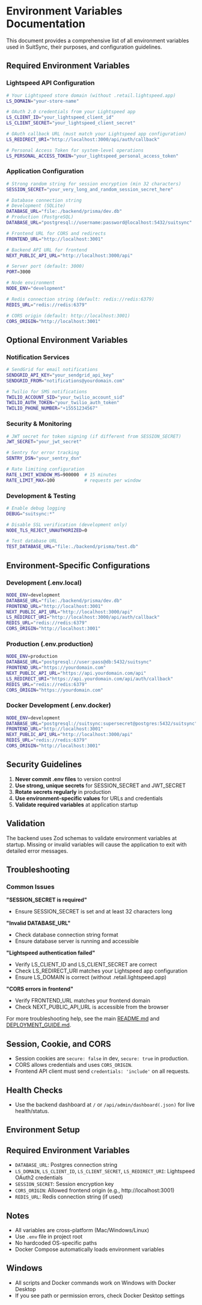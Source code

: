# Environment Variables Documentation

This document provides a comprehensive list of all environment variables used in SuitSync, their purposes, and configuration guidelines.

## Required Environment Variables

### Lightspeed API Configuration
```bash
# Your Lightspeed store domain (without .retail.lightspeed.app)
LS_DOMAIN="your-store-name"

# OAuth 2.0 credentials from your Lightspeed app
LS_CLIENT_ID="your_lightspeed_client_id"
LS_CLIENT_SECRET="your_lightspeed_client_secret"

# OAuth callback URL (must match your Lightspeed app configuration)
LS_REDIRECT_URI="http://localhost:3000/api/auth/callback"

# Personal Access Token for system-level operations
LS_PERSONAL_ACCESS_TOKEN="your_lightspeed_personal_access_token"
```

### Application Configuration
```bash
# Strong random string for session encryption (min 32 characters)
SESSION_SECRET="your_very_long_and_random_session_secret_here"

# Database connection string
# Development (SQLite)
DATABASE_URL="file:./backend/prisma/dev.db"
# Production (PostgreSQL)
DATABASE_URL="postgresql://username:password@localhost:5432/suitsync"

# Frontend URL for CORS and redirects
FRONTEND_URL="http://localhost:3001"

# Backend API URL for frontend
NEXT_PUBLIC_API_URL="http://localhost:3000/api"

# Server port (default: 3000)
PORT=3000

# Node environment
NODE_ENV="development"

# Redis connection string (default: redis://redis:6379)
REDIS_URL="redis://redis:6379"

# CORS origin (default: http://localhost:3001)
CORS_ORIGIN="http://localhost:3001"
```

## Optional Environment Variables

### Notification Services
```bash
# SendGrid for email notifications
SENDGRID_API_KEY="your_sendgrid_api_key"
SENDGRID_FROM="notifications@yourdomain.com"

# Twilio for SMS notifications
TWILIO_ACCOUNT_SID="your_twilio_account_sid"
TWILIO_AUTH_TOKEN="your_twilio_auth_token"
TWILIO_PHONE_NUMBER="+15551234567"
```

### Security & Monitoring
```bash
# JWT secret for token signing (if different from SESSION_SECRET)
JWT_SECRET="your_jwt_secret"

# Sentry for error tracking
SENTRY_DSN="your_sentry_dsn"

# Rate limiting configuration
RATE_LIMIT_WINDOW_MS=900000  # 15 minutes
RATE_LIMIT_MAX=100           # requests per window
```

### Development & Testing
```bash
# Enable debug logging
DEBUG="suitsync:*"

# Disable SSL verification (development only)
NODE_TLS_REJECT_UNAUTHORIZED=0

# Test database URL
TEST_DATABASE_URL="file:./backend/prisma/test.db"
```

## Environment-Specific Configurations

### Development (.env.local)
```bash
NODE_ENV=development
DATABASE_URL="file:./backend/prisma/dev.db"
FRONTEND_URL="http://localhost:3001"
NEXT_PUBLIC_API_URL="http://localhost:3000/api"
LS_REDIRECT_URI="http://localhost:3000/api/auth/callback"
REDIS_URL="redis://redis:6379"
CORS_ORIGIN="http://localhost:3001"
```

### Production (.env.production)
```bash
NODE_ENV=production
DATABASE_URL="postgresql://user:pass@db:5432/suitsync"
FRONTEND_URL="https://yourdomain.com"
NEXT_PUBLIC_API_URL="https://api.yourdomain.com/api"
LS_REDIRECT_URI="https://api.yourdomain.com/api/auth/callback"
REDIS_URL="redis://redis:6379"
CORS_ORIGIN="https://yourdomain.com"
```

### Docker Development (.env.docker)
```bash
NODE_ENV=development
DATABASE_URL="postgresql://suitsync:supersecret@postgres:5432/suitsync"
FRONTEND_URL="http://localhost:3001"
NEXT_PUBLIC_API_URL="http://localhost:3000/api"
REDIS_URL="redis://redis:6379"
CORS_ORIGIN="http://localhost:3001"
```

## Security Guidelines

1. **Never commit .env files** to version control
2. **Use strong, unique secrets** for SESSION_SECRET and JWT_SECRET
3. **Rotate secrets regularly** in production
4. **Use environment-specific values** for URLs and credentials
5. **Validate required variables** at application startup

## Validation

The backend uses Zod schemas to validate environment variables at startup. Missing or invalid variables will cause the application to exit with detailed error messages.

## Troubleshooting

### Common Issues

**"SESSION_SECRET is required"**
- Ensure SESSION_SECRET is set and at least 32 characters long

**"Invalid DATABASE_URL"**
- Check database connection string format
- Ensure database server is running and accessible

**"Lightspeed authentication failed"**
- Verify LS_CLIENT_ID and LS_CLIENT_SECRET are correct
- Check LS_REDIRECT_URI matches your Lightspeed app configuration
- Ensure LS_DOMAIN is correct (without .retail.lightspeed.app)

**"CORS errors in frontend"**
- Verify FRONTEND_URL matches your frontend domain
- Check NEXT_PUBLIC_API_URL is accessible from the browser

For more troubleshooting help, see the main [README.md](../README.md) and [DEPLOYMENT_GUIDE.md](../DEPLOYMENT_GUIDE.md).

## Session, Cookie, and CORS
- Session cookies are `secure: false` in dev, `secure: true` in production.
- CORS allows credentials and uses `CORS_ORIGIN`.
- Frontend API client must send `credentials: 'include'` on all requests.

## Health Checks
- Use the backend dashboard at `/` or `/api/admin/dashboard(.json)` for live health/status.

## Environment Setup

## Required Environment Variables
- `DATABASE_URL`: Postgres connection string
- `LS_DOMAIN`, `LS_CLIENT_ID`, `LS_CLIENT_SECRET`, `LS_REDIRECT_URI`: Lightspeed OAuth2 credentials
- `SESSION_SECRET`: Session encryption key
- `CORS_ORIGIN`: Allowed frontend origin (e.g., http://localhost:3001)
- `REDIS_URL`: Redis connection string (if used)

## Notes
- All variables are cross-platform (Mac/Windows/Linux)
- Use `.env` file in project root
- No hardcoded OS-specific paths
- Docker Compose automatically loads environment variables

## Windows
- All scripts and Docker commands work on Windows with Docker Desktop
- If you see path or permission errors, check Docker Desktop settings
